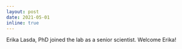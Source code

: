 ```yaml
---
layout: post
date: 2021-05-01
inline: true
---
```


Erika Lasda, PhD joined the lab as a senior scientist. Welcome Erika!

